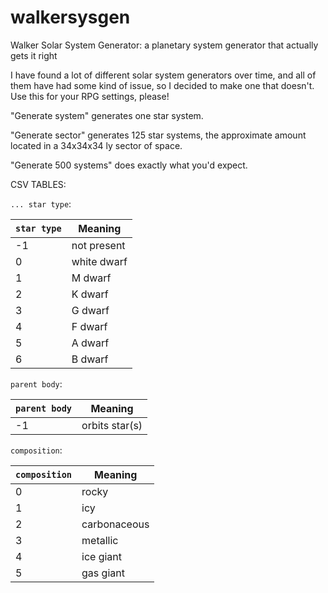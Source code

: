 # walkersysgen

Walker Solar System Generator: a planetary system generator that actually gets it right


I have found a lot of different solar system generators over time, and all of them have had some kind of issue, so I decided to make one that doesn't. 
Use this for your RPG settings, please!


"Generate system" generates one star system.


"Generate sector" generates 125 star systems, the approximate amount located in a 34x34x34 ly sector of space.


"Generate 500 systems" does exactly what you'd expect.

CSV TABLES:

`... star type`:

|`star type`  | Meaning     |
| ----------- | ----------- |
| -1          | not present |
| 0           | white dwarf |
| 1           | M dwarf     |
| 2           | K dwarf     |
| 3           | G dwarf     |
| 4           | F dwarf     |
| 5           | A dwarf     |
| 6           | B dwarf     |

`parent body`:

|`parent body`| Meaning     |
| ----------- | ----------- |
| -1          | orbits star(s) |

`composition`:

|`composition`| Meaning     |
| ----------- | ----------- |
| 0           | rocky       |
| 1           | icy         |
| 2           | carbonaceous|
| 3           | metallic    |
| 4           | ice giant   |
| 5           | gas giant   |


